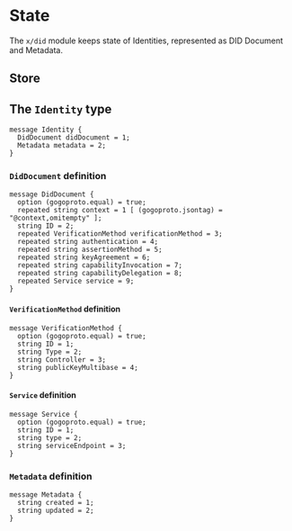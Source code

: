 <!--
order: 1
-->

# State

The `x/did` module keeps state of Identities, represented as DID Document and Metadata.

## Store


<!---
This operation uses the block time (guaranteed to be deterministic and always increasing) to populate the `Updated` field of `Metadata`. This timestamp is also used to populate the `Created` field, but only for the first version of the `Identity`.
Cosmos SDK store considerations:
- The key for storing an `Identity` is parameterized with the `ID` field of `DidDocument` (a `did:com:` address) and the `Updated` field of `Metadata` (timestamp). 
- The resulting key will look like the following. `did:identities:[address]:[updated]:`
- Since the value used for the `Updated` field is a timestamp guaranteed to be always increasing, then a store iterator with prefix `did:identities:[address]:` will retrieve values in ascending update order.
- For the same reason, the last value obtained by the same iterator will be the last identity appended to the store. Cosmos SDK allows to obtain a `ReverseIterator` returning values in the opposite order and therefore its first value will be the last updated identity.
- For a certain address only one update per block will persist, as a consequence of using the block time in the key.
--->


## The `Identity` type

```
message Identity {
  DidDocument didDocument = 1;
  Metadata metadata = 2;
}
```

### `DidDocument` definition

```
message DidDocument {
  option (gogoproto.equal) = true;
  repeated string context = 1 [ (gogoproto.jsontag) = "@context,omitempty" ];
  string ID = 2;
  repeated VerificationMethod verificationMethod = 3;
  repeated string authentication = 4;
  repeated string assertionMethod = 5;
  repeated string keyAgreement = 6;
  repeated string capabilityInvocation = 7;
  repeated string capabilityDelegation = 8;
  repeated Service service = 9;
}
```

#### `VerificationMethod` definition

```
message VerificationMethod {
  option (gogoproto.equal) = true;
  string ID = 1;
  string Type = 2;
  string Controller = 3;
  string publicKeyMultibase = 4;
}
```

#### `Service` definition

```
message Service {
  option (gogoproto.equal) = true;
  string ID = 1;
  string type = 2;
  string serviceEndpoint = 3;
}
```

### `Metadata` definition

```
message Metadata {
  string created = 1;
  string updated = 2;
}
```
